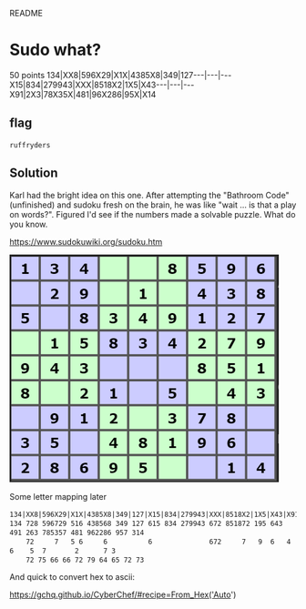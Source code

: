 README

# Sudo what?
50 points
134|XX8|596X29|X1X|4385X8|349|127---|---|---X15|834|279943|XXX|8518X2|1X5|X43---|---|---X91|2X3|78X35X|481|96X286|95X|X14

## flag
```shell
ruffryders
```

## Solution
Karl had the bright idea on this one. After attempting the "Bathroom Code" (unfinished) and sudoku fresh on the brain, he was like "wait ... is that a play on words?". Figured I'd see if the numbers made a solvable puzzle. What do you know.

https://www.sudokuwiki.org/sudoku.htm

![2e8689bd89bc804de5b5d40c08122bd6.png](../../_resources/73a8d33ec9fa40bebcb2efe9142ef1ea.png)

Some letter mapping later
```shell
134|XX8|596X29|X1X|4385X8|349|127|X15|834|279943|XXX|8518X2|1X5|X43|X91|2X3|78X35X|481|96X286|95X|X14
134 728 596729 516 438568 349 127 615 834 279943 672 851872 195 643 491 263 785357 481 962286 957 314
    72     7   5 6     6          6              672     7   9  6   4    6    5  7       2      7 3
	72 75 66 66 72 79 64 65 72 73
```

And quick to convert hex to ascii: 

https://gchq.github.io/CyberChef/#recipe=From_Hex('Auto')
